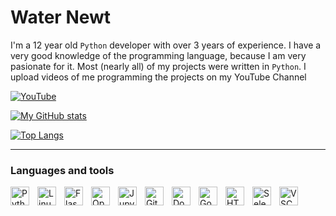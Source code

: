 # Water Newt

I'm a 12 year old `Python` developer with over 3 years of experience. I have a very good knowledge of the programming language, because I am very pasionate for it. Most (nearly all) of my projects were written in `Python`. I upload videos of me programming the projects on my YouTube Channel

[![YouTube](https://custom-icon-badges.demolab.com/badge/YouTube-red?logo=video)](https://youtube.com/@yunus.ruzmetov?sub_confirmation=1 "YouTube")

[![My GitHub stats](https://github-readme-stats.vercel.app/api?username=waternewt&show_icons=true&theme=transparent&hide_border=true&locale=en)](https://github.com/anuraghazra/github-readme-stats)

[![Top Langs](https://github-readme-stats.vercel.app/api/top-langs/?username=waternewt&theme=transparent&hide_border=true&locale=en&hide=shell&layout=donut)](https://github.com/anuraghazra/github-readme-stats)

---
### Languages and tools
<img align=left alt="Python" width="30px" style="padding-right:10px;" src="https://cdn.jsdelivr.net/gh/devicons/devicon/icons/python/python-original.svg"></img>
<img align=left alt="Linux" width="30px" style="padding-right:10px;" src="https://cdn.jsdelivr.net/gh/devicons/devicon/icons/linux/linux-original.svg"></img>
<img align=left alt="Flask" width="30px" style="padding-right:10px;" src="https://cdn.jsdelivr.net/gh/devicons/devicon/icons/flask/flask-original.svg"></img>
<img align=left alt="OpenCV" width="30px" style="padding-right:10px;" src="https://cdn.jsdelivr.net/gh/devicons/devicon/icons/opencv/opencv-original.svg"></img>
<img align=left alt="Jupyter" width="30px" style="padding-right:10px;" src="https://cdn.jsdelivr.net/gh/devicons/devicon/icons/jupyter/jupyter-original-wordmark.svg"></img>
<img align=left alt="Git" width="30px" style="padding-right:10px;" src="https://cdn.jsdelivr.net/gh/devicons/devicon/icons/git/git-original.svg"></img>
<img align=left alt="Docker" width="30px" style="padding-right:10px;" src="https://cdn.jsdelivr.net/gh/devicons/devicon/icons/docker/docker-plain.svg"></img>
<img align=left alt="Godot" width="30px" style="padding-right:10px;" src="https://cdn.jsdelivr.net/gh/devicons/devicon/icons/godot/godot-original.svg"></img>
<img align=left alt="HTML5" width="30px" style="padding-right:10px;" src="https://cdn.jsdelivr.net/gh/devicons/devicon/icons/html5/html5-original.svg"></img>
<img align=left alt="Selenium" width="30px" style="padding-right:10px;" src="https://cdn.jsdelivr.net/gh/devicons/devicon/icons/selenium/selenium-original.svg"></img>
<img align=left alt="VSCode" width="30px" style="padding-right:10px;" src="https://cdn.jsdelivr.net/gh/devicons/devicon/icons/vscode/vscode-original.svg"></img>
